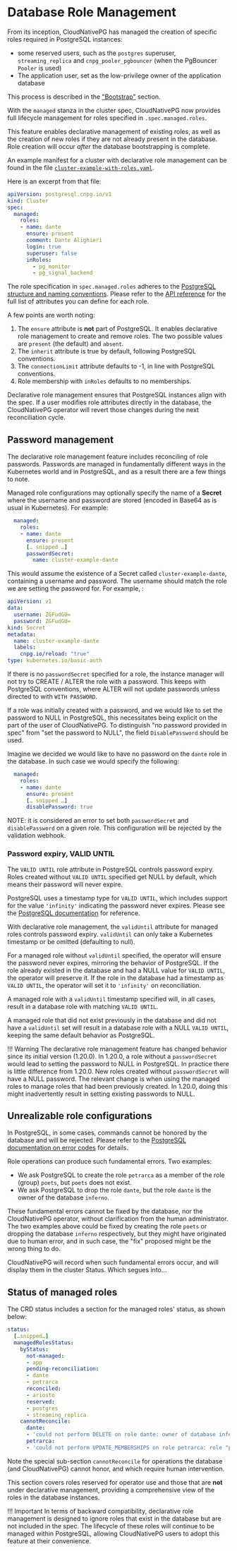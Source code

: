 # Database Role Management

From its inception, CloudNativePG has managed the creation of specific roles
required in PostgreSQL instances:

- some reserved users, such as the `postgres` superuser, `streaming_replica`
  and `cnpg_pooler_pgbouncer` (when the PgBouncer `Pooler` is used)
- The application user, set as the low-privilege owner of the application database

This process is described in the ["Bootstrap"](bootstrap.md) section.

With the `managed` stanza in the cluster spec, CloudNativePG now provides full
lifecycle management for roles specified in `.spec.managed.roles`.

This feature enables declarative management of existing roles, as well as the
creation of new roles if they are not already present in the database. Role
creation will occur *after* the database bootstrapping is complete.

An example manifest for a cluster with declarative role management can be found
in the file [`cluster-example-with-roles.yaml`](samples/cluster-example-with-roles.yaml).

Here is an excerpt from that file:

```yaml
apiVersion: postgresql.cnpg.io/v1
kind: Cluster
spec:
  managed:
    roles:
    - name: dante
      ensure: present
      comment: Dante Alighieri
      login: true
      superuser: false
      inRoles:
        - pg_monitor
        - pg_signal_backend
```

The role specification in `spec.managed.roles` adheres to the
[PostgreSQL structure and naming conventions](https://www.postgresql.org/docs/current/sql-createrole.html).
Please refer to the [API reference](api_reference.md#RoleConfiguration) for
the full list of attributes you can define for each role.

A few points are worth noting:

1. The `ensure` attribute is **not** part of PostgreSQL. It enables declarative
   role management to create and remove roles. The two possible values are
   `present` (the default) and `absent`.
2. The `inherit` attribute is true by default, following PostgreSQL conventions.
3. The `connectionLimit` attribute defaults to -1, in line with PostgreSQL conventions.
4. Role membership with `inRoles` defaults to no memberships.

Declarative role management ensures that PostgreSQL instances align with the
spec. If a user modifies role attributes directly in the database, the
CloudNativePG operator will revert those changes during the next reconciliation
cycle.

## Password management

The declarative role management feature includes reconciling of role passwords.
Passwords are managed in fundamentally different ways in the Kubernetes world
and in PostgreSQL, and as a result there are a few things to note.

Managed role configurations may optionally specify the name of a
**Secret** where the username and password are stored (encoded in Base64
as is usual in Kubernetes). For example:

``` yaml
  managed:
    roles:
    - name: dante
      ensure: present
      [… snipped …]
      passwordSecret:
        name: cluster-example-dante
```

This would assume the existence of a Secret called `cluster-example-dante`,
containing a username and password. The username should match the role we
are setting the password for. For example, :

``` yaml
apiVersion: v1
data:
  username: ZGFudGU=
  password: ZGFudGU=
kind: Secret
metadata:
  name: cluster-example-dante
  labels:
    cnpg.io/reload: "true"
type: kubernetes.io/basic-auth
```

If there is no `passwordSecret` specified for a role, the instance manager will
not try to CREATE / ALTER the role with a password. This keeps with PostgreSQL
conventions, where ALTER will not update passwords unless directed to with
`WITH PASSWORD`.

If a role was initially created with a password, and we would like to set the
password to NULL in PostgreSQL, this necessitates being explicit on the part of
the user of CloudNativePG.
To distinguish "no password provided in spec" from "set the password to NULL",
the field `DisablePassword` should be used.

Imagine we decided we would like to have no password on the `dante` role in the
database. In such case we would specify the following:

``` yaml
  managed:
    roles:
    - name: dante
      ensure: present
      [… snipped …]
      disablePassword: true
```

NOTE: it is considered an error to set both `passwordSecret` and
`disablePassword` on a given role.
This configuration will be rejected by the validation webhook.

### Password expiry, VALID UNTIL

The `VALID UNTIL` role attribute in PostgreSQL controls password expiry. Roles
created without `VALID UNTIL` specified get NULL by default, which means their
password will never expire.

PostgreSQL uses a timestamp type for `VALID UNTIL`, which includes support for
the value `'infinity'` indicating the password never expires. Please see the
[PostgreSQL documentation](https://www.postgresql.org/docs/current/datatype-datetime.html)
for reference.

With declarative role management, the `validUntil` attribute for managed roles
controls password expiry. `validUntil` can only take a Kubernetes timestamp or
be omitted (defaulting to null).

For a managed role without `validUntil` specified, the operator will ensure the
password never expires, mirroring the behavior of PostgreSQL. If the role
already existed in the database and had a NULL value for `VALID UNTIL`, the
operator will preserve it. If the role in the database had a timestamp as `VALID
UNTIL`, the operator will set it to `'infinity'` on reconciliation.

A managed role with a `validUntil` timestamp specified will, in all cases,
result in a database role with matching `VALID UNTIL`.

A managed role that did not exist previously in the database and did not have a
`validUntil` set will result in a database role with a NULL `VALID UNTIL`,
keeping the same default behavior as PostgreSQL.

!!! Warning
    The declarative role management feature has changed behavior since its
    initial version (1.20.0). In 1.20.0, a role without a `passwordSecret` would
    lead to setting the password to NULL in PostgreSQL.
    In practice there is little difference from 1.20.0.
    New roles created without `passwordSecret` will have a NULL password.
    The relevant change is when using the managed roles to manage roles that
    had been previously created. In 1.20.0, doing this might inadvertently
    result in setting existing passwords to NULL.

## Unrealizable role configurations

In PostgreSQL, in some cases, commands cannot be honored by the database and
will be rejected. Please refer to the
[PostgreSQL documentation on error codes](https://www.postgresql.org/docs/current/errcodes-appendix.html)
for details.

Role operations can produce such fundamental errors.
Two examples:

- We ask PostgreSQL to create the role `petrarca` as a member of the role
  (group) `poets`, but `poets` does not exist.
- We ask PostgreSQL to drop the role `dante`, but the role `dante` is the owner
  of the database `inferno`.

These fundamental errors cannot be fixed by the database, nor the CloudNativePG
operator, without clarification from the human administrator. The two examples
above could be fixed by creating the role `poets` or dropping the database
`inferno` respectively, but they might have originated due to human error, and
in such case, the "fix" proposed might be the wrong thing to do.

CloudNativePG  will record when such fundamental errors occur, and will display
them in the cluster Status. Which segues into…

## Status of managed roles

The CRD status includes a section for the managed roles' status, as shown below:

```yaml
status:
  […snipped…]
  managedRolesStatus:
    byStatus:
      not-managed:
      - app
      pending-reconciliation:
      - dante
      - petrarca
      reconciled:
      - ariosto
      reserved:
      - postgres
      - streaming_replica
    cannotReconcile:
      dante:
      - 'could not perform DELETE on role dante: owner of database inferno'
      petrarca:
      - 'could not perform UPDATE_MEMBERSHIPS on role petrarca: role "poets" does not exist'
```

Note the special sub-section `cannotReconcile` for operations the database (and
CloudNativePG) cannot honor, and which require human intervention.

This section covers roles reserved for operator use and those that are **not**
under declarative management, providing a comprehensive view of the roles in
the database instances.

!!! Important
    In terms of backward compatibility, declarative role management is designed
    to ignore roles that exist in the database but are not included in the spec.
    The lifecycle of these roles will continue to be managed within PostgreSQL,
    allowing CloudNativePG users to adopt this feature at their convenience.
